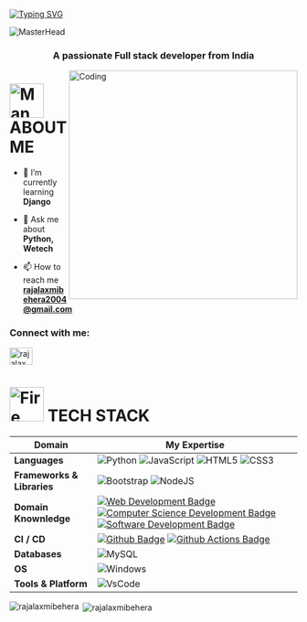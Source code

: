 [![Typing SVG](https://readme-typing-svg.demolab.com?font=Comfortaa&size=100&pause=1000&color=000000&center=true&vCenter=true&width=2000&height=200&lines=Hello+Everyone%F0%9F%91%8B%F0%9F%8F%BC;I+am+Rajalaxmi+Behera%F0%9F%92%BB)](https://git.io/typing-svg)


![MasterHead](https://user-images.githubusercontent.com/90236635/232446433-d5540fa2-fe28-4bb8-b929-cdb51fe61336.gif)
<h3 align="center">A passionate Full stack developer from India</h3>
<img align="right" alt="Coding" width="400" src="https://camo.githubusercontent.com/5bf0da46c5398f75e2ec953592c02afcf69379dcdb12a0c2922654a57b51fce2/68747470733a2f2f63646e2e6472696262626c652e636f6d2f75736572732f313336343032392f73637265656e73686f74732f31363039333236382f6d656469612f36386538326137666234393034363134613930363664366235343063313462322e676966">


<div >
<h1> <img src="https://raw.githubusercontent.com/Tarikul-Islam-Anik/Animated-Fluent-Emojis/master/Emojis/People/Man%20Astronaut.png" alt="Man Astronaut" width="60" height="60" />ABOUT ME</h1>
 </div>
 


- 🌱 I’m currently learning **Django**

- 💬 Ask me about **Python, Wetech**

- 📫 How to reach me **rajalaxmibehera2004@gmail.com**

<h3 align="left">Connect with me:</h3>
<p align="left">
<a href="https://linkedin.com/in/rajalaxmi behera" target="blank"><img align="center" src="https://raw.githubusercontent.com/rahuldkjain/github-profile-readme-generator/master/src/images/icons/Social/linked-in-alt.svg" alt="rajalaxmi behera" height="30" width="40" /></a>
</p>
<div >
<h1> <img src="https://raw.githubusercontent.com/Tarikul-Islam-Anik/Animated-Fluent-Emojis/master/Emojis/Travel%20and%20places/Fire.png" alt="Fire" width="60" height="60" /> TECH STACK</h1>
 </div>

Domain | My Expertise
--- | --- 
**Languages**  |  ![Python](https://img.shields.io/badge/python-3670A0?style=flat&logo=python&logoColor=ffdd54) ![JavaScript](https://img.shields.io/badge/javascript-%23323330.svg?style=flat&logo=javascript&logoColor=%23F7DF1E) ![HTML5](https://img.shields.io/badge/html5-%23E34F26.svg?style=flat&logo=html5&logoColor=white) ![CSS3](https://img.shields.io/badge/css3-%231572B6.svg?style=flat&logo=css3&logoColor=white)
**Frameworks & Libraries**  | ![Bootstrap](https://img.shields.io/badge/bootstrap-%23563D7C.svg?style=flat&logo=bootstrap&logoColor=white)  ![NodeJS](https://img.shields.io/badge/node.js-6DA55F?style=flat&logo=node.js&logoColor=white) 
**Domain Knownledge**  | [![Web Development Badge](https://img.shields.io/badge/-Web%20Development-01D277?style=flat&logoColor=white)](https://github.com/BEPb/BEPb) [![Computer Science Development Badge](https://img.shields.io/badge/-Computer%20Science-FAB040?style=flat&logoColor=white)](https://github.com/search?q=user%3ABEPb&type=Repositories) [![Software Development Badge](https://img.shields.io/badge/-Software%20Development-FF6600?style=flat&logoColor=white)](https://github.com/search?q=user%3ABEPb&type=Repositories) 
**CI / CD** | [![Github Badge](https://img.shields.io/badge/-Github%20-2088FF?style=flat&logo=Github&logoColor=white)](https://github.com/BEPb/BEPb) [![Github Actions Badge](https://img.shields.io/badge/-Git%20-2088FF?style=flat&logo=Git&logoColor=white)](https://github.com/BEPb/BEPb) 
**Databases**  | ![MySQL](https://img.shields.io/badge/mysql-%2300f.svg?style=flat&logo=mysql&logoColor=white) 
**OS**  | ![Windows](https://img.shields.io/badge/Windows-0078D6?style=flat&logo=windows&logoColor=white)
**Tools & Platform**  | ![VsCode](https://img.shields.io/badge/-vscode-0066ff?logo=%22visual-studio%22) 




<p><img align="left" src="https://github-readme-stats.vercel.app/api/top-langs?username=rajalaxmibehera&show_icons=true&locale=en&layout=compact" alt="rajalaxmibehera" /></p>

<p>&nbsp;<img align="center" src="https://github-readme-stats.vercel.app/api?username=rajalaxmibehera&show_icons=true&locale=en" alt="rajalaxmibehera" /></p>
